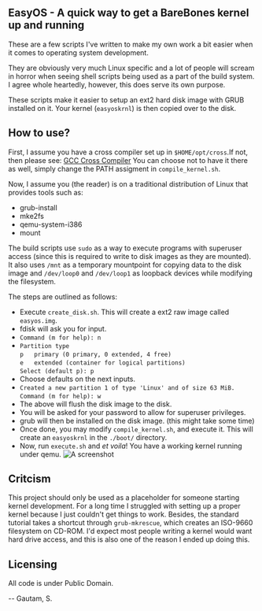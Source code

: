 EasyOS - A quick way to get a BareBones kernel up and running
---

These are a few scripts I've written to make my own work a bit easier when it comes to operating system development.

They are obviously very much Linux specific and a lot of people will scream in horror when seeing shell scripts
being used as a part of the build system. I agree whole heartedly, however, this does serve its own purpose.

These scripts make it easier to setup an ext2 hard disk image with GRUB installed on it. Your kernel (`easyoskrnl`)
is then copied over to the disk.

How to use?
---

First, I assume you have a cross compiler set up in `$HOME/opt/cross`.If not, then please see: [GCC Cross Compiler](http://wiki.osdev.org/GCC_Cross_Compiler)
You can choose not to have it there as well, simply change the PATH assigment in `compile_kernel.sh`.

Now, I assume you (the reader) is on a traditional distribution of Linux that provides tools such as:
* grub-install
* mke2fs
* qemu-system-i386
* mount

The build scripts use `sudo` as a way to execute programs with superuser access (since this is required
to write to disk images as they are mounted). It also uses `/mnt` as a temporary mountpoint for copying
data to the disk image and `/dev/loop0` and `/dev/loop1` as loopback devices while modifying the filesystem. <br>

The steps are outlined as follows:

* Execute `create_disk.sh`. This will create a ext2 raw image called `easyos.img`.
* fdisk will ask you for input.
* `Command (m for help): n`
* `Partition type`<br>
   `p   primary (0 primary, 0 extended, 4 free)`<br>
   `e   extended (container for logical partitions)`<br>
`Select (default p): p`
* Choose defaults on the next inputs.
* `Created a new partition 1 of type 'Linux' and of size 63 MiB.` <br>
`Command (m for help): w`
* The above will flush the disk image to the disk.
* You will be asked for your password to allow for superuser privileges.
* grub will then be installed on the disk image. (this might take some time)
* Once done, you may modify `compile_kernel.sh`, and execute it. This will create an `easyoskrnl` in the `./boot/` directory.
* Now, run `execute.sh` and _et voila_! You have a working kernel running under qemu.
![A screenshot](https://i.imgur.com/yyDzNPt.png)

Critcism
---

This project should only be used as a placeholder for someone starting kernel development. For a long time
I struggled with setting up a proper kernel because I just couldn't get things to work. Besides, the standard
tutorial takes a shortcut through `grub-mkrescue`, which creates an ISO-9660 filesystem on CD-ROM. I'd expect
most people writing a kernel would want hard drive access, and this is also one of the reason I ended up doing
this.

Licensing
---
All code is under Public Domain.

-- Gautam, S.

